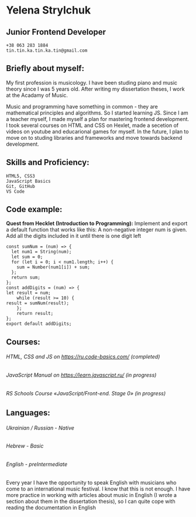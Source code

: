 # Yelena Strylchuk
## Junior Frontend Developer
    +38 063 283 1884
    tin.tin.ka.tin.ka.tin@gmail.com

## Briefly about myself:
My first profession is musicology. I have been studing piano and music theory since I was 5 years old. After writing my dissertation theses, I work at the Acadamy of Music.

Music and programming have something in common - they are mathematical principles and algorithms. So I started learning JS. Since I am a teacher myself, I made myself a plan for mastering frontend development. I took several courses on HTML and CSS on Hexlet, made a secetion of videos on youtube and educarional games for myself. In the future, I plan to move on to studing libraries and frameworks and move towards backend development.

## Skills and Proficiency:

    HTML5, CSS3
    JavaScript Basics
    Git, GitHub
    VS Code
    
## Code example:
**Quest from Hecklet (Introduction to Programming):**
Implement and export a default function that works like this:
A non-negative integer num is given. Add all the digits included in it until there is one digit left
```
const sumNum = (num) => {
  let num1 = String(num);
  let sum = 0;
  for (let i = 0; i < num1.length; i++) {
    sum = Number(num1[i]) + sum;
  };
  return sum;
};
const addDigits = (num) => {
let result = num;
    while (result >= 10) {
result = sumNum(result);
    };
    return result;
};
export default addDigits;
```
## Courses:
###### HTML, CSS and JS on https://ru.code-basics.com/ (completed)
###### JavaScript Manual on https://learn.javascript.ru/ (in progress)
###### RS Schools Course «JavaScript/Front-end. Stage 0» (in progress)

## Languages:
###### Ukrainian / Russian - Native
###### Hebrew - Basic
###### English - preIntermediate
Every year I have the opportunity to speak English with musicians who come to an international music festival. I know that this is not enough. I have more practice in working with articles about music in English (I wrote a section about them in the dissertation thesis), so I can quite cope with reading the documentation in English 
